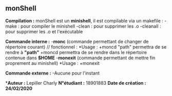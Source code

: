 monShell
---------
**Compilation :**
monShell est un **minishell**, il est compilable via un makefile :
-make : pour compiler le minishell
-clean : pour supprimer les .o
-cleanall : pour supprimer les .o et l'exécutable

**Commande interne :**
-**monc** (commande permettant de changer de répertoire courant) // fonctionnel :
  *Usage :
    +moncd "path" permettra de se rendre à **"path"**
    +moncd permettra de se rendre dans le répertoire contenue dans **$HOME**
-**monexit** (commande permettant de mettre fin proprement au minishell)
  *Usage :
    +monexit

**Commande externe :**
-Aucune pour l'instant





***Auteur :** Lepiller Charly
**N°étudiant :** 18901883
**Date de création : 24/02/2020** 